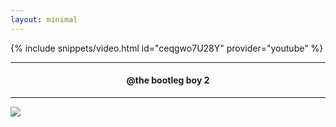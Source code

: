 ```yaml
---
layout: minimal
---
```


{% include snippets/video.html id="ceqgwo7U28Y" provider="youtube" %}

---

<h4> <p align="center"> @the bootleg boy 2 </p> </h4>

---

![](https://is.gd/uVvIMS)
